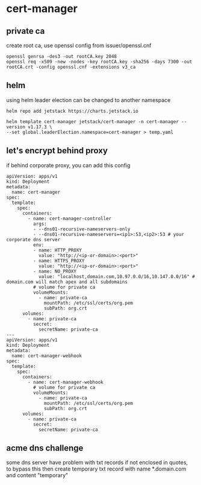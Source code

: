 # cert-manager

## private ca

create root ca, use openssl config from issuer/openssl.cnf
```
openssl genrsa -des3 -out rootCA.key 2048
openssl req -x509 -new -nodes -key rootCA.key -sha256 -days 7300 -out rootCA.crt -config openssl.cnf -extensions v3_ca
```

## helm

using helm leader election can be changed to another namespace
```
helm repo add jetstack https://charts.jetstack.io

helm template cert-manager jetstack/cert-manager -n cert-manager --version v1.17.3 \
--set global.leaderElection.namespace=cert-manager > temp.yaml
```

## let's encrypt behind proxy

if behind corporate proxy, you can add this config
```
apiVersion: apps/v1
kind: Deployment
metadata:
  name: cert-manager
spec:
  template:
    spec:
      containers:
        - name: cert-manager-controller
          args:
          - --dns01-recursive-nameservers-only
          - --dns01-recursive-nameservers=<ip1>:53,<ip2>:53 # your corporate dns server
          env:
          - name: HTTP_PROXY
            value: "http://<ip-or-domain>:<port>"
          - name: HTTPS_PROXY
            value: "http://<ip-or-domain>:<port>"
          - name: NO_PROXY
            value: "localhost,domain.com,10.97.0.0/16,10.147.0.0/16" # domain.com will match apex and all subdomains
          # volume for private ca
          volumeMounts:
            - name: private-ca
              mountPath: /etc/ssl/certs/org.pem
              subPath: org.crt
      volumes:
        - name: private-ca
          secret:
            secretName: private-ca
---
apiVersion: apps/v1
kind: Deployment
metadata:
  name: cert-manager-webhook
spec:
  template:
    spec:
      containers:
        - name: cert-manager-webhook
          # volume for private ca
          volumeMounts:
            - name: private-ca
              mountPath: /etc/ssl/certs/org.pem
              subPath: org.crt
      volumes:
        - name: private-ca
          secret:
            secretName: private-ca
```

## acme dns challenge

some dns server have problem with txt records if not enclosed in quotes, \
to bypass this then create temporary txt record with name *.domain.com and content "temporary"
